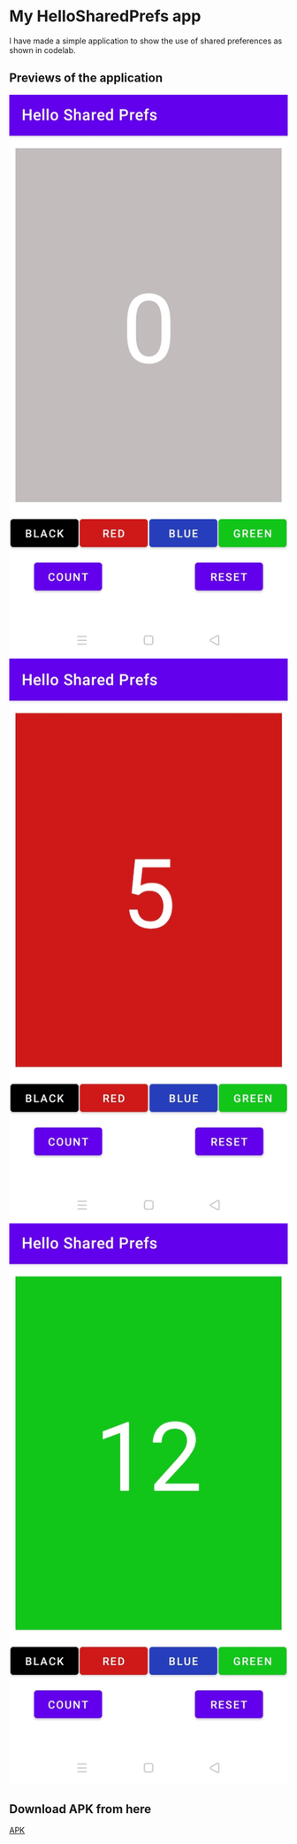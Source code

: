 # My HelloSharedPrefs app
I have made a simple application to show the use of shared preferences as shown in codelab.

## Previews of the application

![](https://github.com/alein249/HelloSharedPrefs/blob/master/app/src/main/res/drawable/prefs1.jpg)
![](https://github.com/alein249/HelloSharedPrefs/blob/master/app/src/main/res/drawable/prefs2.jpg)
![](https://github.com/alein249/HelloSharedPrefs/blob/master/app/src/main/res/drawable/prefs3.jpg)

## Download APK from here

[APK](https://github.com/alein249/HelloSharedPrefs/releases/download/sharedprefs/app-debug.apk)
